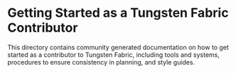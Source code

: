 Getting Started as a Tungsten Fabric Contributor
==============================================

This directory contains community generated documentation on how to get started
as a contributor to Tungsten Fabric, including tools and systems, procedures to
ensure consistency in planning, and style guides.
